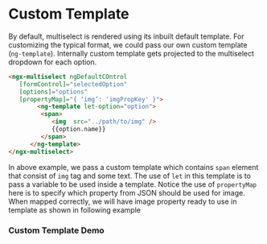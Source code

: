 # Custom Template

By default, multiselect is rendered using its inbuilt default template. For customizing the typical format, we could pass our own custom template (`ng-template`). Internally custom template gets projected to the multiselect dropdown for each option.

```html
<ngx-multiselect ngDefaultCOntrol
   [formControl]="selectedOption"
   [options]="options"
   [propertyMap]="{ ‘img’: 'imgPropKey' }">
    	<ng-template let-option="option">
         <span>
            <img  src="../path/to/img" />
            {{option.name}}
         </span>
      </ng-template>
</ngx-multiselect>
```

In above example, we pass a custom template which contains `span` element that consist of `img` tag and some text. The use of `let` in this template is to pass a variable to be used inside a template. Notice the use of `propertyMap` here is to specify which property from JSON should be used for image. When mapped correctly, we will have image property ready to use in template as shown in following example

### Custom Template Demo

<ms-custom-template></ms-custom-template>

<code-tabs>
  <code-pane title="app/custom-template.component.html" path="custom-template/src/app/custom-template.component.html"></code-pane>
  <code-pane title="app/custom-template.component.ts" path="custom-template/src/app/custom-template.component.ts"></code-pane>
</code-tabs>
